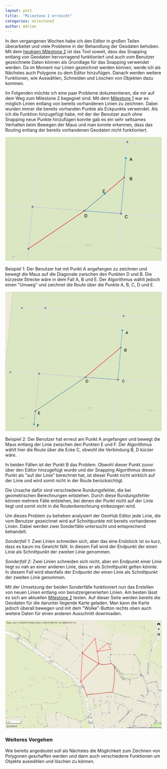 ```yaml
---
layout: post
title:  "Milestone 2 erreicht"
categories: milestone2
author: Adrian
---
```


In den vergangenen Wochen habe ich den Editor in großen Teilen überarbeitet und viele Probleme in der Behandlung
der Geodaten behoben. Mit dem [heutigen Milestone 2](/milestone2) ist das Tool soweit, dass das Snapping
entlang von Geodaten hervorragend funktioniert und auch vom Benutzer gezeichnete Daten können als Grundlage für das
Snapping verwendet werden. Da im Moment nur Linien gezeichnet werden können, werde ich als Nächstes
auch Polygone zu dem Editor hinzufügen. Danach werden weitere Funktionen, wie Auswählen, Schneiden und Löschen von
Objekten dazu kommen.

Im Folgenden möchte ich eine paar Probleme dokumentieren, die mir auf dem Weg zum Milestone 2 begegnet sind.
Mit dem [Milestone 1](/milestone1) war es möglich Linien entlang von bereits vorhandenen Linien zu zeichnen. Dabei
wurden immer die bereits vorhanden Punkte als Eckpunkte verwendet. Als ich die Funktion hinzugefügt habe, mit der
der Benutzer auch ohne Snapping neue Punkte hinzufügen konnte gab es ein sehr seltsames Verhalten beim Bewegen
der Maus und man konnte erkennen, dass das Routing entlang der bereits vorhandenen Geodaten nicht funktioniert.

![Screenshot](/images/geohub-bug1.png)

Beispiel 1: Der Benutzer hat mit Punkt A angefangen zu zeichnen und bewegt die Maus auf die Diagonale
zwischen den Punkten D und B. Die kürzeste Strecke wäre in dem Fall A, B und E. Der Algorithmus wählt jedoch
einen "Umweg" und zeichnet die Route über die Punkte A, B, C, D und E.

![Screenshot](/images/geohub-bug2.png)

Beispiel 2: Der Benutzer hat erneut am Punkt A angefangen und bewegt die Maus entlang der Linie zwischen
den Punkten E und F. Der Algorithmus wählt hier die Route über die Ecke C, obwohl die
Verbindung B, D kürzer wäre.

In beiden Fällen ist der Punkt B das Problem. Obwohl dieser Punkt zuvor über den Editor hinzugefügt wurde und
der Snapping Algorithmus diesen Punkt als "auf der Linie" berechnet hat, ist dieser Punkt
nicht wirklich auf der Linie und wird somit nicht in der Route berücksichtigt.

Die Ursache dafür sind verschiedene Rundungsfehler, die bei geometrischen Berechnungen entstehen. Durch diese
Rundungsfehler können mehrere Fälle entstehen, bei denen der Punkt nicht auf der Linie liegt und
somit nicht in die Routenberechnung einbezogen wird.

Um dieses Problem zu beheben analysiert der GeoHub Editor jede Linie, die vom Benutzer gezeichnet wird
auf Schnittpunkte mit bereits vorhandenen Linien. Dabei werden zwei Sonderfälle untersucht und entsprechend behandelt.

*Sonderfall 1*: Zwei Linien schneiden sich, aber das eine Endstück ist so kurz, dass es kaum ins Gewicht fällt.
In diesem Fall wird der Endpunkt der einen Linie als Schnittpunkt der zweiten Linie genommen.

*Sonderfall 2*: Zwei Linien schneiden sich nicht, aber ein Endpunkt einer Linie liegt so nah an einer anderen Linie,
dass er als Schnittpunkt gelten könnte. In diesem Fall wird ebenfalls der Endpunkt der einen Linie
als Schnittpunkt der zweiten Linie genommen.

Mit der Umsetzung der beiden Sonderfälle funktioniert nun das Erstellen von neuen Linien
entlang von benutzergenerierten Linien. Am besten lässt es sich am aktuellen [Milestone 2](/milestone2)
testen. Auf dieser Seite werden bereits die Geodaten für die darunter liegende Karte geladen.
Man kann die Karte jedoch überall bewegen und mit dem "Wolke"-Button rechts oben auch
weitere Daten für einen anderen Ausschnitt downloaden.

![Screenshot](/images/geohub-milestone1.png)

### Weiteres Vorgehen ###

Wie bereits angedeutet soll als Nächstes die Möglichkeit zum Zeichnen von Polygonen geschaffen werden und dann auch
verschiedene Funktionen um Objekte auswählen und löschen zu können.








